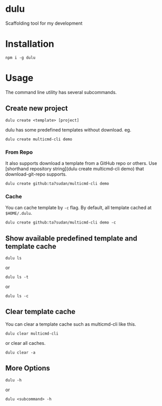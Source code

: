 # dulu
Scaffolding tool for my development



# Installation

```shell
npm i -g dulu
```



# Usage

The command line utility has several subcommands.

## Create new project

```shell
dulu create <template> [project]
```

dulu has some predefined templates without download. eg.

```shell
dulu create multicmd-cli demo
```

### From Repo

It also supports download a template from a GitHub repo or others. Use  [shorthand repository string](dulu create multicmd-cli demo) that download-git-repo supports.

```shell
dulu create github:ta7sudan/multicmd-cli demo
```

### Cache

You can cache template by `-c` flag. By default, all template cached at `$HOME/.dulu`.

```shell
dulu create github:ta7sudan/multicmd-cli demo -c
```



## Show available predefined template and template cache

```shell
dulu ls
```

or

```shell
dulu ls -t
```

or

```shell
dulu ls -c
```



## Clear template cache

You can clear a template cache such as multicmd-cli like this.

```shell
dulu clear multicmd-cli
```

or clear all caches.

```shell
dulu clear -a
```



## More Options

```shell
dulu -h
```

or

```shell
dulu <subcommand> -h
```

